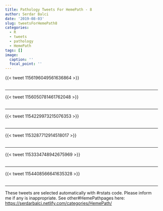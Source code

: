 ```yaml
---
title: Pathology Tweets For HemePath - 8
author: Serdar Balci
date: '2019-08-03'
slug: tweetsForHemePath8
categories:
  - R
  - tweets
  - pathology
  - HemePath
tags: []
image:
  caption: ''
  focal_point: ''
---
```



{{< tweet 1156196049561636864 >}}
<br>
<br>
<hr>
{{< tweet 1156050781461762048 >}}
<br>
<br>
<hr>
{{< tweet 1154229973215076353 >}}
<br>
<br>
<hr>
{{< tweet 1153287712914518017 >}}
<br>
<br>
<hr>
{{< tweet 1153334748942675969 >}}
<br>
<br>
<hr>
{{< tweet 1154408566641635328 >}}
<br>
<br>
<hr>


These tweets are selected automatically with #rstats code. Please inform me if any is inappropriate.
See other#HemePathpages here: https://serdarbalci.netlify.com/categories/HemePath/
